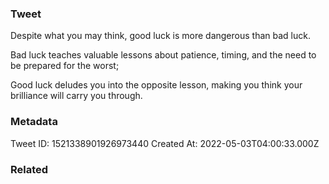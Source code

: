 ### Tweet
Despite what you may think, good luck is more dangerous than bad luck.

Bad luck teaches valuable lessons about patience, timing, and the need to be prepared for the worst;

Good luck deludes you into the opposite lesson, making you think your brilliance will carry you through.

### Metadata
Tweet ID: 1521338901926973440
Created At: 2022-05-03T04:00:33.000Z

### Related

